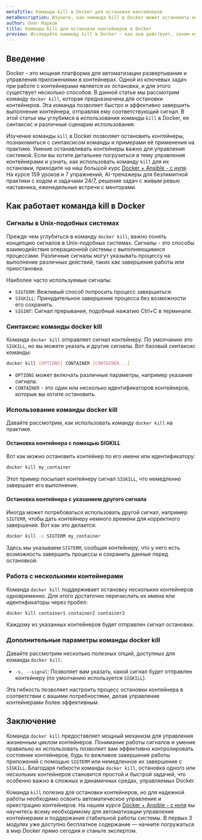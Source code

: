 ```yaml
---
metaTitle: Команда kill в Docker для остановки контейнеров
metaDescription: Изучите, как команда kill в Docker может остановить контейнеры, познакомьтесь с синтаксисом команды и примерами её применения на практике
author: Олег Марков
title: Команда kill для остановки контейнеров в Docker
preview: Исследуйте команду kill в Docker - как она действует, зачем нужна и как позволяет эффективно управлять контейнерами. Научитесь её использовать с помощью примеров и пояснений
---
```


## Введение

Docker - это мощная платформа для автоматизации развертывания и управления приложениями в контейнерах. Одной из ключевых задач при работе с контейнерами является их остановка, и для этого существует несколько способов. В данной статье мы рассмотрим команду `docker kill`, которая предназначена для остановки контейнеров. Эта команда позволяет быстро и эффективно завершить выполнение контейнера, отправляя ему соответствующий сигнал. В этой статье мы углубимся в использование команды `kill` в Docker, ее синтаксис и различные сценарии использования.

Изучение команды `kill` в Docker позволяет остановить контейнеры, познакомиться с синтаксисом команды и примерами её применения на практике.  Умение останавливать контейнеры важно для управления системой. Если вы хотите детальнее погрузиться в тему управления контейнерами и узнать, как использовать команду `kill` для их остановки, приходите на наш большой курс [Docker + Ansible - с нуля](https://purpleschool.ru/course/docker). На курсе 159 уроков и 7 упражнений, AI-тренажеры для безлимитной практики с кодом и задачами 24/7, решение задач с живым ревью наставника, еженедельные встречи с менторами.

## Как работает команда kill в Docker

### Сигналы в Unix-подобных системах

Прежде чем углубиться в команду `docker kill`, важно понять концепцию сигналов в Unix-подобных системах. Сигналы - это способы взаимодействия операционной системы с выполняющимися процессами. Различные сигналы могут указывать процессу на выполнение различных действий, таких как завершение работы или приостановка.

Наиболее часто используемые сигналы:

- `SIGTERM`: Вежливый способ попросить процесс завершиться.
- `SIGKILL`: Принудительное завершение процесса без возможности его сохранить.
- `SIGINT`: Сигнал прерывания, подобный нажатию Ctrl+C в терминале.

### Синтаксис команды docker kill

Команда `docker kill` отправляет сигнал контейнеру. По умолчанию это `SIGKILL`, но вы можете указать и другие сигналы. Вот базовый синтаксис команды:

```bash
docker kill [OPTIONS] CONTAINER [CONTAINER...]
```

- `OPTIONS` может включать различные параметры, например указание сигнала.
- `CONTAINER` - это один или несколько идентификаторов контейнеров, которые вы хотите остановить.

### Использование команды docker kill

Давайте рассмотрим, как использовать команду `docker kill` на практике.

#### Остановка контейнера с помощью SIGKILL

Вот как можно остановить контейнер по его имени или идентификатору:

```bash
docker kill my_container
```

Этот пример посылает контейнеру сигнал `SIGKILL`, что немедленно завершает его выполнение.

#### Остановка контейнера с указанием другого сигнала

Иногда может потребоваться использовать другой сигнал, например `SIGTERM`, чтобы дать контейнеру немного времени для корректного завершения. Вот как это делается:

```bash
docker kill -s SIGTERM my_container
```

Здесь мы указываем `SIGTERM`, сообщая контейнеру, что у него есть возможность завершить процессы и сохранить данные перед остановкой.

### Работа с несколькими контейнерами

Команда `docker kill` поддерживает остановку нескольких контейнеров одновременно. Для этого достаточно перечислить их имена или идентификаторы через пробел:

```bash
docker kill container1 container2 container3
```

Каждому из указанных контейнеров будет отправлен сигнал остановки.

### Дополнительные параметры команды docker kill

Давайте рассмотрим несколько полезных опций, доступных для команды `docker kill`:

- `-s, --signal`: Позволяет вам указать, какой сигнал будет отправлен контейнеру (по умолчанию используется `SIGKILL`).

Эта гибкость позволяет настроить процесс остановки контейнера в соответствии с вашими потребностями, делая управление контейнерами более эффективным.

## Заключение

Команда `docker kill` предоставляет мощный механизм для управления жизненным циклом контейнеров. Понимание работы сигналов и умение правильно их использовать позволяет вам эффективно контролировать состояние контейнеров, будь то вежливое завершение работы приложений с помощью `SIGTERM` или немедленное их завершение с `SIGKILL`. Благодаря гибкости команды `docker kill`, остановка одного или нескольких контейнеров становится простой и быстрой задачей, что особенно важно в сложных и динамичных средах, управляемых Docker.

Команда `kill` полезна для остановки контейнеров, но для надежной работы необходимо освоить автоматическое управление и оркестрацию контейнеров. На нашем курсе [Docker + Ansible - с нуля](https://purpleschool.ru/course/docker) вы научитесь всему необходимому для автоматизации управления контейнерами и поддержания стабильной работы системы. В первых 3 модулях уже доступно бесплатное содержание — начните погружаться в мир Docker прямо сегодня и станьте экспертом.
